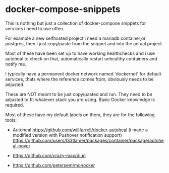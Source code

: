 # docker-compose-snippets

This is nothing but just a collection of docker-compose snippets for services i need to use often.

For example a new selfhosted project i need a mariadb container,or postgres, then i just copy/paste from the snippet and into the actual project.

Most of these have been set up to have working healthchecks and i use autoheal to check on that, automatically restart unhealthy containers and notify me.

I typically have a permanent docker network named 'dockernet' for default services, thats where the reference comes from, obviously needs to be adjusted.

These are NOT meant to be just copy/pasted and run. They need to be adjusted to fit whatever stack you are using. Basic Docker knowledge is required.

Most of these have my default labels on them, they are for the following tools:

* Autoheal https://github.com/willfarrell/docker-autoheal (i made a modified version with Pushover notification support)
  https://github.com/users/l33tlamer/packages/container/package/autoheal-pover

* https://github.com/crazy-max/diun

* https://github.com/petersem/monocker
